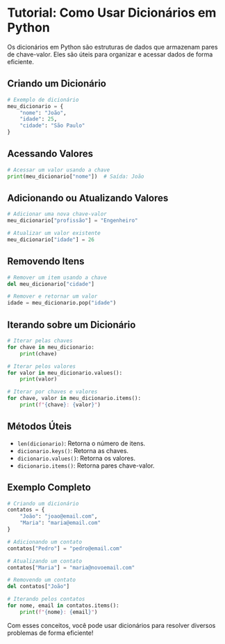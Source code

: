 # Tutorial: Como Usar Dicionários em Python

Os dicionários em Python são estruturas de dados que armazenam pares de chave-valor. Eles são úteis para organizar e acessar dados de forma eficiente.

## Criando um Dicionário

```python
# Exemplo de dicionário
meu_dicionario = {
    "nome": "João",
    "idade": 25,
    "cidade": "São Paulo"
}
```

## Acessando Valores

```python
# Acessar um valor usando a chave
print(meu_dicionario["nome"])  # Saída: João
```

## Adicionando ou Atualizando Valores

```python
# Adicionar uma nova chave-valor
meu_dicionario["profissão"] = "Engenheiro"

# Atualizar um valor existente
meu_dicionario["idade"] = 26
```

## Removendo Itens

```python
# Remover um item usando a chave
del meu_dicionario["cidade"]

# Remover e retornar um valor
idade = meu_dicionario.pop("idade")
```

## Iterando sobre um Dicionário

```python
# Iterar pelas chaves
for chave in meu_dicionario:
    print(chave)

# Iterar pelos valores
for valor in meu_dicionario.values():
    print(valor)

# Iterar por chaves e valores
for chave, valor in meu_dicionario.items():
    print(f"{chave}: {valor}")
```

## Métodos Úteis

- `len(dicionario)`: Retorna o número de itens.
- `dicionario.keys()`: Retorna as chaves.
- `dicionario.values()`: Retorna os valores.
- `dicionario.items()`: Retorna pares chave-valor.

## Exemplo Completo

```python
# Criando um dicionário
contatos = {
    "João": "joao@email.com",
    "Maria": "maria@email.com"
}

# Adicionando um contato
contatos["Pedro"] = "pedro@email.com"

# Atualizando um contato
contatos["Maria"] = "maria@novoemail.com"

# Removendo um contato
del contatos["João"]

# Iterando pelos contatos
for nome, email in contatos.items():
    print(f"{nome}: {email}")
```

Com esses conceitos, você pode usar dicionários para resolver diversos problemas de forma eficiente!